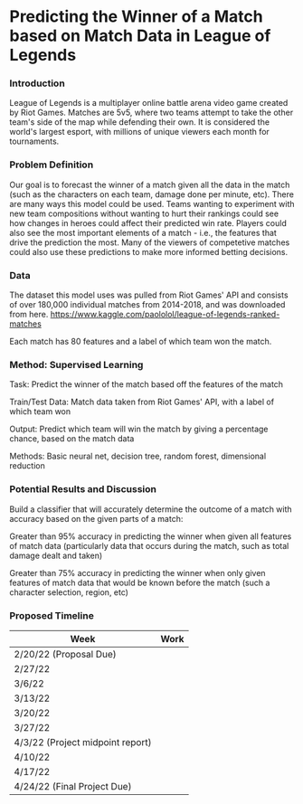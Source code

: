 # Predicting the Winner of a Match based on Match Data in League of Legends


### Introduction

League of Legends is a multiplayer online battle arena video game created by Riot Games. Matches are 5v5, where two teams attempt to take the other team's side of the map while defending their own. It is considered the world's largest esport, with millions of unique viewers each month for tournaments. 

### Problem Definition

Our goal is to forecast the winner of a match given all the data in the match (such as the characters on each team, damage done per minute, etc). There are many ways this model could be used. Teams wanting to experiment with new team compositions without wanting to hurt their rankings could see how changes in heroes could affect their predicted win rate. Players could also see the most important elements of a match - i.e., the features that drive the prediction the most. Many of the viewers of competetive matches could also use these predictions to make more informed betting decisions. 

### Data
The dataset this model uses was pulled from Riot Games' API and consists of over 180,000 individual matches from 2014-2018, and was downloaded from here.
https://www.kaggle.com/paololol/league-of-legends-ranked-matches

Each match has 80 features and a label of which team won the match.

### Method: Supervised Learning
Task: Predict the winner of the match based off the features of the match

Train/Test Data: Match data taken from Riot Games' API, with a label of which team won

Output: Predict which team will win the match by giving a percentage chance, based on the match data

Methods: Basic neural net, decision tree, random forest, dimensional reduction

### Potential Results and Discussion
Build a classifier that will accurately determine the outcome of a match with accuracy based on the given parts of a match:

Greater than 95% accuracy in predicting the winner when given all features of match data (particularly data that occurs during the match, such as total damage dealt and taken) 

Greater than 75% accuracy in predicting the winner when only given features of match data that would be known before the match (such a character selection, region, etc)

### Proposed Timeline 


| Week      | Work |
| ----------- | ----------- |
|  2/20/22 (Proposal Due)    |        |
|  2/27/22     |        |
|  3/6/22     |        |
|  3/13/22     |        |
|  3/20/22     |        |
|  3/27/22     |        |
|  4/3/22 (Project midpoint report)     |        |
|  4/10/22     |        |
|  4/17/22     |        |
|  4/24/22 (Final Project Due)    |        |

